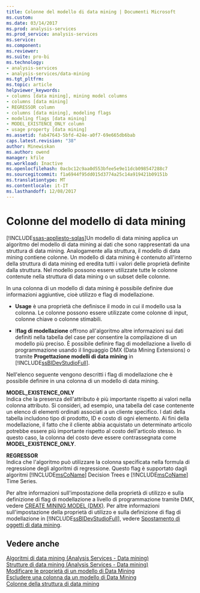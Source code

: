 ```yaml
---
title: Colonne del modello di data mining | Documenti Microsoft
ms.custom: 
ms.date: 03/14/2017
ms.prod: analysis-services
ms.prod_service: analysis-services
ms.service: 
ms.component: 
ms.reviewer: 
ms.suite: pro-bi
ms.technology:
- analysis-services
- analysis-services/data-mining
ms.tgt_pltfrm: 
ms.topic: article
helpviewer_keywords:
- columns [data mining], mining model columns
- columns [data mining]
- REGRESSOR column
- columns [data mining], modeling flags
- modeling flags [data mining]
- MODEL_EXISTENCE_ONLY column
- usage property [data mining]
ms.assetid: fab47643-5bfd-424e-a0f7-69e665db6bab
caps.latest.revision: "38"
author: Minewiskan
ms.author: owend
manager: kfile
ms.workload: Inactive
ms.openlocfilehash: 0acbc12c9aa0d553bfee5e9e11dcb098547288c7
ms.sourcegitcommit: f1a6944f95dd015d3774a25c14a919421b09151b
ms.translationtype: MT
ms.contentlocale: it-IT
ms.lasthandoff: 12/08/2017
---
```

# <a name="mining-model-columns"></a>Colonne del modello di data mining
[!INCLUDE[ssas-appliesto-sqlas](../../includes/ssas-appliesto-sqlas.md)]Un modello di data mining applica un algoritmo del modello di data mining ai dati che sono rappresentati da una struttura di data mining. Analogamente alla struttura, il modello di data mining contiene colonne. Un modello di data mining è contenuto all'interno della struttura di data mining ed eredita tutti i valori delle proprietà definite dalla struttura. Nel modello possono essere utilizzate tutte le colonne contenute nella struttura di data mining o un subset delle colonne.  
  
 In una colonna di un modello di data mining è possibile definire due informazioni aggiuntive, cioè utilizzo e flag di modellazione.  
  
-   **Usage** è una proprietà che definisce il modo in cui il modello usa la colonna. Le colonne possono essere utilizzate come colonne di input, colonne chiave o colonne stimabili.  
  
-   I**flag di modellazione** offrono all'algoritmo altre informazioni sui dati definiti nella tabella del case per consentire la compilazione di un modello più preciso. È possibile definire flag di modellazione a livello di programmazione usando il linguaggio DMX (Data Mining Extensions) o tramite **Progettazione modelli di data mining** in [!INCLUDE[ssBIDevStudioFull](../../includes/ssbidevstudiofull-md.md)].  
  
 Nell'elenco seguente vengono descritti i flag di modellazione che è possibile definire in una colonna di un modello di data mining.  
  
 **MODEL_EXISTENCE_ONLY**  
 Indica che la presenza dell'attributo è più importante rispetto ai valori nella colonna attributo. Si consideri, ad esempio, una tabella del case contenente un elenco di elementi ordinati associati a un cliente specifico. I dati della tabella includono tipo di prodotto, ID e costo di ogni elemento. Ai fini della modellazione, il fatto che il cliente abbia acquistato un determinato articolo potrebbe essere più importante rispetto al costo dell'articolo stesso. In questo caso, la colonna del costo deve essere contrassegnata come **MODEL_EXISTENCE_ONLY**.  
  
 **REGRESSOR**  
 Indica che l'algoritmo può utilizzare la colonna specificata nella formula di regressione degli algoritmi di regressione. Questo flag è supportato dagli algoritmi [!INCLUDE[msCoName](../../includes/msconame-md.md)] Decision Trees e [!INCLUDE[msCoName](../../includes/msconame-md.md)] Time Series.  
  
 Per altre informazioni sull'impostazione della proprietà di utilizzo e sulla definizione di flag di modellazione a livello di programmazione tramite DMX, vedere [CREATE MINING MODEL &#40;DMX&#41;](../../dmx/create-mining-model-dmx.md). Per altre informazioni sull'impostazione della proprietà di utilizzo e sulla definizione di flag di modellazione in [!INCLUDE[ssBIDevStudioFull](../../includes/ssbidevstudiofull-md.md)], vedere [Spostamento di oggetti di data mining](../../analysis-services/data-mining/moving-data-mining-objects.md).  
  
## <a name="see-also"></a>Vedere anche  
 [Algoritmi di data mining &#40;Analysis Services - Data mining&#41;](../../analysis-services/data-mining/data-mining-algorithms-analysis-services-data-mining.md)   
 [Strutture di data mining &#40;Analysis Services - Data mining&#41;](../../analysis-services/data-mining/mining-structures-analysis-services-data-mining.md)   
 [Modificare le proprietà di un modello di Data Mining](../../analysis-services/data-mining/change-the-properties-of-a-mining-model.md)   
 [Escludere una colonna da un modello di Data Mining](../../analysis-services/data-mining/exclude-a-column-from-a-mining-model.md)   
 [Colonne della struttura di data mining](../../analysis-services/data-mining/mining-structure-columns.md)  
  
  

